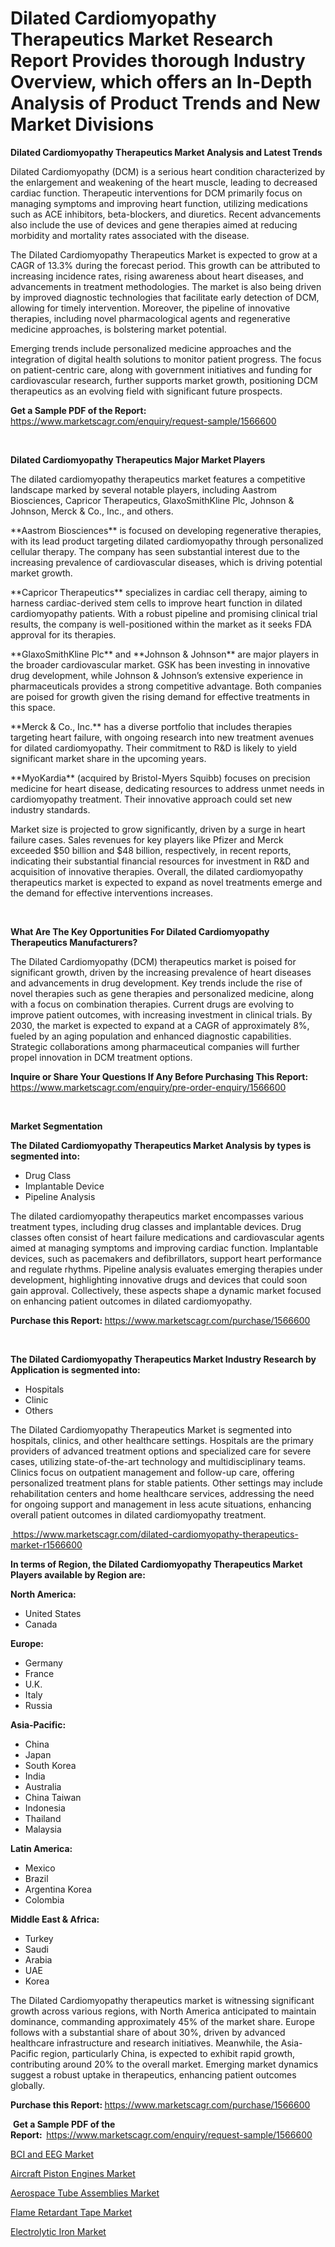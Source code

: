 <p><h1>Dilated Cardiomyopathy Therapeutics Market Research Report Provides thorough Industry Overview, which offers an In-Depth Analysis of Product Trends and New Market Divisions</h1></p><p><strong>Dilated Cardiomyopathy Therapeutics Market Analysis and Latest Trends</strong></p>
<p><p>Dilated Cardiomyopathy (DCM) is a serious heart condition characterized by the enlargement and weakening of the heart muscle, leading to decreased cardiac function. Therapeutic interventions for DCM primarily focus on managing symptoms and improving heart function, utilizing medications such as ACE inhibitors, beta-blockers, and diuretics. Recent advancements also include the use of devices and gene therapies aimed at reducing morbidity and mortality rates associated with the disease.</p><p>The Dilated Cardiomyopathy Therapeutics Market is expected to grow at a CAGR of 13.3% during the forecast period. This growth can be attributed to increasing incidence rates, rising awareness about heart diseases, and advancements in treatment methodologies. The market is also being driven by improved diagnostic technologies that facilitate early detection of DCM, allowing for timely intervention. Moreover, the pipeline of innovative therapies, including novel pharmacological agents and regenerative medicine approaches, is bolstering market potential.</p><p>Emerging trends include personalized medicine approaches and the integration of digital health solutions to monitor patient progress. The focus on patient-centric care, along with government initiatives and funding for cardiovascular research, further supports market growth, positioning DCM therapeutics as an evolving field with significant future prospects.</p></p>
<p><strong>Get a Sample PDF of the Report:&nbsp;</strong> <a href="https://www.marketscagr.com/enquiry/request-sample/1566600?utm_campaign=2008&utm_medium=2&utm_source=Github&utm_content=ia&utm_term=26122024&utm_id=dilated-cardiomyopathy-therapeutics">https://www.marketscagr.com/enquiry/request-sample/1566600</a></p>
<p>&nbsp;</p>
<p><strong>Dilated Cardiomyopathy Therapeutics Major Market Players</strong></p>
<p><p>The dilated cardiomyopathy therapeutics market features a competitive landscape marked by several notable players, including Aastrom Biosciences, Capricor Therapeutics, GlaxoSmithKline Plc, Johnson & Johnson, Merck & Co., Inc., and others.</p><p>**Aastrom Biosciences** is focused on developing regenerative therapies, with its lead product targeting dilated cardiomyopathy through personalized cellular therapy. The company has seen substantial interest due to the increasing prevalence of cardiovascular diseases, which is driving potential market growth.</p><p>**Capricor Therapeutics** specializes in cardiac cell therapy, aiming to harness cardiac-derived stem cells to improve heart function in dilated cardiomyopathy patients. With a robust pipeline and promising clinical trial results, the company is well-positioned within the market as it seeks FDA approval for its therapies.</p><p>**GlaxoSmithKline Plc** and **Johnson & Johnson** are major players in the broader cardiovascular market. GSK has been investing in innovative drug development, while Johnson & Johnson’s extensive experience in pharmaceuticals provides a strong competitive advantage. Both companies are poised for growth given the rising demand for effective treatments in this space.</p><p>**Merck & Co., Inc.** has a diverse portfolio that includes therapies targeting heart failure, with ongoing research into new treatment avenues for dilated cardiomyopathy. Their commitment to R&D is likely to yield significant market share in the upcoming years.</p><p>**MyoKardia** (acquired by Bristol-Myers Squibb) focuses on precision medicine for heart disease, dedicating resources to address unmet needs in cardiomyopathy treatment. Their innovative approach could set new industry standards.</p><p>Market size is projected to grow significantly, driven by a surge in heart failure cases. Sales revenues for key players like Pfizer and Merck exceeded $50 billion and $48 billion, respectively, in recent reports, indicating their substantial financial resources for investment in R&D and acquisition of innovative therapies. Overall, the dilated cardiomyopathy therapeutics market is expected to expand as novel treatments emerge and the demand for effective interventions increases.</p></p>
<p>&nbsp;</p>
<p><strong>What Are The Key Opportunities For Dilated Cardiomyopathy Therapeutics Manufacturers?</strong></p>
<p><p>The Dilated Cardiomyopathy (DCM) therapeutics market is poised for significant growth, driven by the increasing prevalence of heart diseases and advancements in drug development. Key trends include the rise of novel therapies such as gene therapies and personalized medicine, along with a focus on combination therapies. Current drugs are evolving to improve patient outcomes, with increasing investment in clinical trials. By 2030, the market is expected to expand at a CAGR of approximately 8%, fueled by an aging population and enhanced diagnostic capabilities. Strategic collaborations among pharmaceutical companies will further propel innovation in DCM treatment options.</p></p>
<p><strong>Inquire or Share Your Questions If Any Before Purchasing This Report:</strong> <a href="https://www.marketscagr.com/enquiry/pre-order-enquiry/1566600?utm_campaign=2008&utm_medium=2&utm_source=Github&utm_content=ia&utm_term=26122024&utm_id=dilated-cardiomyopathy-therapeutics">https://www.marketscagr.com/enquiry/pre-order-enquiry/1566600</a></p>
<p>&nbsp;</p>
<p><strong>Market Segmentation</strong></p>
<p><strong>The Dilated Cardiomyopathy Therapeutics Market Analysis by types is segmented into:</strong></p>
<p><ul><li>Drug Class</li><li>Implantable Device</li><li>Pipeline Analysis</li></ul></p>
<p><p>The dilated cardiomyopathy therapeutics market encompasses various treatment types, including drug classes and implantable devices. Drug classes often consist of heart failure medications and cardiovascular agents aimed at managing symptoms and improving cardiac function. Implantable devices, such as pacemakers and defibrillators, support heart performance and regulate rhythms. Pipeline analysis evaluates emerging therapies under development, highlighting innovative drugs and devices that could soon gain approval. Collectively, these aspects shape a dynamic market focused on enhancing patient outcomes in dilated cardiomyopathy.</p></p>
<p><strong>Purchase this Report:&nbsp;</strong><a href="https://www.marketscagr.com/purchase/1566600?utm_campaign=2008&utm_medium=2&utm_source=Github&utm_content=ia&utm_term=26122024&utm_id=dilated-cardiomyopathy-therapeutics">https://www.marketscagr.com/purchase/1566600</a></p>
<p>&nbsp;</p>
<p><strong>The Dilated Cardiomyopathy Therapeutics Market Industry Research by Application is segmented into:</strong></p>
<p><ul><li>Hospitals</li><li>Clinic</li><li>Others</li></ul></p>
<p><p>The Dilated Cardiomyopathy Therapeutics Market is segmented into hospitals, clinics, and other healthcare settings. Hospitals are the primary providers of advanced treatment options and specialized care for severe cases, utilizing state-of-the-art technology and multidisciplinary teams. Clinics focus on outpatient management and follow-up care, offering personalized treatment plans for stable patients. Other settings may include rehabilitation centers and home healthcare services, addressing the need for ongoing support and management in less acute situations, enhancing overall patient outcomes in dilated cardiomyopathy treatment.</p></p>
<p><a href="https://www.marketscagr.com/dilated-cardiomyopathy-therapeutics-market-r1566600?utm_campaign=2008&utm_medium=2&utm_source=Github&utm_content=ia&utm_term=26122024&utm_id=dilated-cardiomyopathy-therapeutics">&nbsp;https://www.marketscagr.com/dilated-cardiomyopathy-therapeutics-market-r1566600</a></p>
<p><strong>In terms of Region, the Dilated Cardiomyopathy Therapeutics Market Players available by Region are:</strong></p>
<p>
    <p> <strong> North America: </strong>
        <ul>
            <li>United States</li>
            <li>Canada</li>
        </ul>
        </p> 
    <p> <strong> Europe: </strong>
        <ul>
            <li>Germany</li>
            <li>France</li>
            <li>U.K.</li>
            <li>Italy</li>
            <li>Russia</li>
        </ul>
        </p> 
    <p> <strong> Asia-Pacific: </strong>
        <ul>
            <li>China</li>
            <li>Japan</li>
            <li>South Korea</li>
            <li>India</li>
            <li>Australia</li>
            <li>China Taiwan</li>
            <li>Indonesia</li>
            <li>Thailand</li>
            <li>Malaysia</li>
        </ul>
        </p> 
    <p> <strong> Latin America: </strong>
        <ul>
            <li>Mexico</li>
            <li>Brazil</li>
            <li>Argentina Korea</li>
            <li>Colombia</li>
        </ul>
        </p> 
    <p> <strong> Middle East & Africa: </strong>
        <ul>
            <li>Turkey</li>
            <li>Saudi</li>
            <li>Arabia</li>
            <li>UAE</li>
            <li>Korea</li>
        </ul>
    </p>
    </p>
<p><p>The Dilated Cardiomyopathy therapeutics market is witnessing significant growth across various regions, with North America anticipated to maintain dominance, commanding approximately 45% of the market share. Europe follows with a substantial share of about 30%, driven by advanced healthcare infrastructure and research initiatives. Meanwhile, the Asia-Pacific region, particularly China, is expected to exhibit rapid growth, contributing around 20% to the overall market. Emerging market dynamics suggest a robust uptake in therapeutics, enhancing patient outcomes globally.</p></p>
<p><strong>Purchase this Report: </strong><a href="https://www.marketscagr.com/purchase/1566600?utm_campaign=2008&utm_medium=2&utm_source=Github&utm_content=ia&utm_term=26122024&utm_id=dilated-cardiomyopathy-therapeutics">https://www.marketscagr.com/purchase/1566600</a></p>
<p>&nbsp;<strong>Get a Sample PDF of the Report:&nbsp;&nbsp;</strong><a href="https://www.marketscagr.com/enquiry/request-sample/1566600?utm_campaign=2008&utm_medium=2&utm_source=Github&utm_content=ia&utm_term=26122024&utm_id=dilated-cardiomyopathy-therapeutics">https://www.marketscagr.com/enquiry/request-sample/1566600</a></p>
<p><strong></strong></p>
<p><p><a href="https://www.linkedin.com/pulse/bci-eeg-mosaic-piecing-together-global-market-dynamics-2024-2031-d1q1c?utm_campaign=2008&utm_medium=2&utm_source=Github&utm_content=ia&utm_term=26122024&utm_id=dilated-cardiomyopathy-therapeutics">BCI and EEG Market</a></p><p><a href="https://www.linkedin.com/pulse/aircraft-piston-enginesmarket-size-trends-growth-rate-123-4wjaf?utm_campaign=2008&utm_medium=2&utm_source=Github&utm_content=ia&utm_term=26122024&utm_id=dilated-cardiomyopathy-therapeutics">Aircraft Piston Engines Market</a></p><p><a href="https://www.linkedin.com/pulse/growth-projections-aerospace-tube-assemblies-market-expected-gsmpf?utm_campaign=2008&utm_medium=2&utm_source=Github&utm_content=ia&utm_term=26122024&utm_id=dilated-cardiomyopathy-therapeutics">Aerospace Tube Assemblies Market</a></p><p><a href="https://www.linkedin.com/pulse/breaking-down-flame-retardant-tape-market-growth-53-cagr-zdqvf?utm_campaign=2008&utm_medium=2&utm_source=Github&utm_content=ia&utm_term=26122024&utm_id=dilated-cardiomyopathy-therapeutics">Flame Retardant Tape Market</a></p><p><a href="https://www.linkedin.com/pulse/whats-ahead-electrolytic-iron-market-analysis-2024-2031-13-zz4wf?utm_campaign=2008&utm_medium=2&utm_source=Github&utm_content=ia&utm_term=26122024&utm_id=dilated-cardiomyopathy-therapeutics">Electrolytic Iron Market</a></p></p>